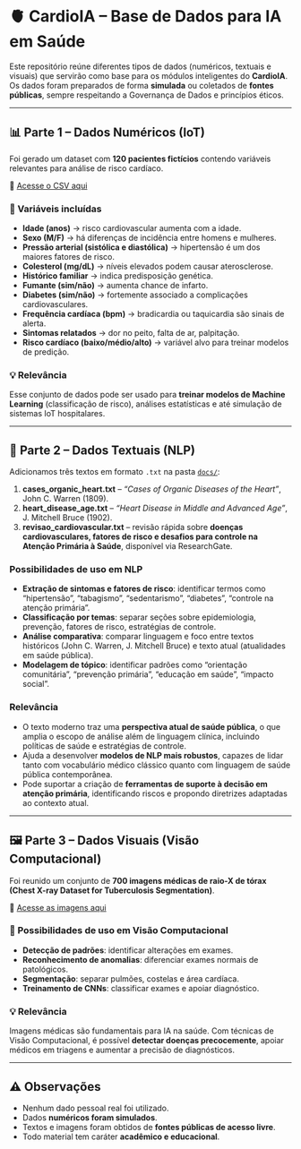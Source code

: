 # 🫀 CardioIA – Base de Dados para IA em Saúde

Este repositório reúne diferentes tipos de dados (numéricos, textuais e visuais) que servirão como base para os módulos inteligentes do **CardioIA**.  
Os dados foram preparados de forma **simulada** ou coletados de **fontes públicas**, sempre respeitando a Governança de Dados e princípios éticos.

---

## 📊 Parte 1 – Dados Numéricos (IoT)

Foi gerado um dataset com **120 pacientes fictícios** contendo variáveis relevantes para análise de risco cardíaco.  

📂 [Acesse o CSV aqui](https://drive.google.com/drive/folders/1VSFq5e2YQxjvuB5MYGnulymHIon4ICaQ?usp=sharing)

### 🔑 Variáveis incluídas
- **Idade (anos)** → risco cardiovascular aumenta com a idade.  
- **Sexo (M/F)** → há diferenças de incidência entre homens e mulheres.  
- **Pressão arterial (sistólica e diastólica)** → hipertensão é um dos maiores fatores de risco.  
- **Colesterol (mg/dL)** → níveis elevados podem causar aterosclerose.  
- **Histórico familiar** → indica predisposição genética.  
- **Fumante (sim/não)** → aumenta chance de infarto.  
- **Diabetes (sim/não)** → fortemente associado a complicações cardiovasculares.  
- **Frequência cardíaca (bpm)** → bradicardia ou taquicardia são sinais de alerta.  
- **Sintomas relatados** → dor no peito, falta de ar, palpitação.  
- **Risco cardíaco (baixo/médio/alto)** → variável alvo para treinar modelos de predição.  

### 💡 Relevância
Esse conjunto de dados pode ser usado para **treinar modelos de Machine Learning** (classificação de risco), análises estatísticas e até simulação de sistemas IoT hospitalares.

---

## 📝 Parte 2 – Dados Textuais (NLP)

Adicionamos três textos em formato `.txt` na pasta [`docs/`](./docs/):

1. **cases_organic_heart.txt** – *“Cases of Organic Diseases of the Heart”*, John C. Warren (1809).  
2. **heart_disease_age.txt** – *“Heart Disease in Middle and Advanced Age”*, J. Mitchell Bruce (1902).  
3. **revisao_cardiovascular.txt** – revisão rápida sobre **doenças cardiovasculares, fatores de risco e desafios para controle na Atenção Primária à Saúde**, disponível via ResearchGate.

###  Possibilidades de uso em NLP
- **Extração de sintomas e fatores de risco**: identificar termos como “hipertensão”, “tabagismo”, “sedentarismo”, “diabetes”, “controle na atenção primária”.  
- **Classificação por temas**: separar seções sobre epidemiologia, prevenção, fatores de risco, estratégias de controle.  
- **Análise comparativa**: comparar linguagem e foco entre textos históricos (John C. Warren, J. Mitchell Bruce) e texto atual (atualidades em saúde pública).  
- **Modelagem de tópico**: identificar padrões como “orientação comunitária”, “prevenção primária”, “educação em saúde”, “impacto social”.

###  Relevância
- O texto moderno traz uma **perspectiva atual de saúde pública**, o que amplia o escopo de análise além de linguagem clínica, incluindo políticas de saúde e estratégias de controle.  
- Ajuda a desenvolver **modelos de NLP mais robustos**, capazes de lidar tanto com vocabulário médico clássico quanto com linguagem de saúde pública contemporânea.  
- Pode suportar a criação de **ferramentas de suporte à decisão em atenção primária**, identificando riscos e propondo diretrizes adaptadas ao contexto atual.



---

## 🖼️ Parte 3 – Dados Visuais (Visão Computacional)

Foi reunido um conjunto de **700 imagens médicas de raio-X de tórax (Chest X-ray Dataset for Tuberculosis Segmentation)**.  

📂 [Acesse as imagens aqui](https://drive.google.com/drive/folders/1bPiEVe0IoOlX0OOFPATql8eWJs-EgnU8?usp=sharing)

### 🔎 Possibilidades de uso em Visão Computacional
- **Detecção de padrões**: identificar alterações em exames.  
- **Reconhecimento de anomalias**: diferenciar exames normais de patológicos.  
- **Segmentação**: separar pulmões, costelas e área cardíaca.  
- **Treinamento de CNNs**: classificar exames e apoiar diagnóstico.  

### 💡 Relevância
Imagens médicas são fundamentais para IA na saúde. Com técnicas de Visão Computacional, é possível **detectar doenças precocemente**, apoiar médicos em triagens e aumentar a precisão de diagnósticos.

---

## ⚠️ Observações
- Nenhum dado pessoal real foi utilizado.  
- Dados **numéricos foram simulados**.  
- Textos e imagens foram obtidos de **fontes públicas de acesso livre**.  
- Todo material tem caráter **acadêmico e educacional**.  
